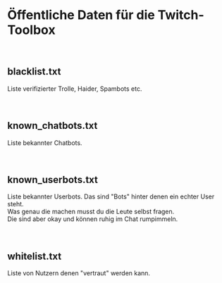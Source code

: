 # Öffentliche Daten für die Twitch-Toolbox
<br />

## blacklist.txt
Liste verifizierter Trolle, Haider, Spambots etc.
 <br />
 <br />
 <br />

## known_chatbots.txt
Liste bekannter Chatbots.
 <br />
 <br />
 <br />

## known_userbots.txt
Liste bekannter Userbots.
Das sind "Bots" hinter denen ein echter User steht.<br />
Was genau die machen musst du die Leute selbst fragen. <br />
Die sind aber okay und können ruhig im Chat rumpimmeln.
 <br />
 <br />
 <br />

## whitelist.txt
Liste von Nutzern denen "vertraut" werden kann.
<br />
<br />
<br />
